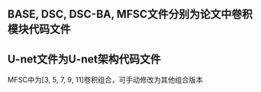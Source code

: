 BASE, DSC, DSC-BA, MFSC文件分别为论文中卷积模块代码文件
-----------------------------------------------------
U-net文件为U-net架构代码文件
-----------------------------------------------------
MFSC中为[3, 5, 7, 9, 11]卷积组合，可手动修改为其他组合版本
